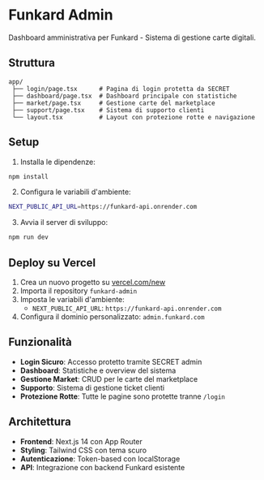 # Funkard Admin

Dashboard amministrativa per Funkard - Sistema di gestione carte digitali.

## Struttura

```
app/
 ├── login/page.tsx      # Pagina di login protetta da SECRET
 ├── dashboard/page.tsx  # Dashboard principale con statistiche
 ├── market/page.tsx     # Gestione carte del marketplace
 ├── support/page.tsx    # Sistema di supporto clienti
 └── layout.tsx          # Layout con protezione rotte e navigazione
```

## Setup

1. Installa le dipendenze:
```bash
npm install
```

2. Configura le variabili d'ambiente:
```bash
NEXT_PUBLIC_API_URL=https://funkard-api.onrender.com
```

3. Avvia il server di sviluppo:
```bash
npm run dev
```

## Deploy su Vercel

1. Crea un nuovo progetto su [vercel.com/new](https://vercel.com/new)
2. Importa il repository `funkard-admin`
3. Imposta le variabili d'ambiente:
   - `NEXT_PUBLIC_API_URL`: `https://funkard-api.onrender.com`
4. Configura il dominio personalizzato: `admin.funkard.com`

## Funzionalità

- **Login Sicuro**: Accesso protetto tramite SECRET admin
- **Dashboard**: Statistiche e overview del sistema
- **Gestione Market**: CRUD per le carte del marketplace
- **Supporto**: Sistema di gestione ticket clienti
- **Protezione Rotte**: Tutte le pagine sono protette tranne `/login`

## Architettura

- **Frontend**: Next.js 14 con App Router
- **Styling**: Tailwind CSS con tema scuro
- **Autenticazione**: Token-based con localStorage
- **API**: Integrazione con backend Funkard esistente
